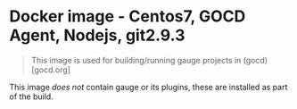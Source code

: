 # Docker image - Centos7, GOCD Agent, Nodejs, git2.9.3

> This image is used for building/running gauge projects in (gocd)[gocd.org]

This image *does not* contain gauge or its plugins, these are installed as part of the build.
